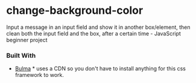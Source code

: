 # change-background-color
Input a message in an input field and show it in another box/element, then clean both the input field and the box, after a certain time - JavaScript beginner project

### Built With

* [Bulma](https://bulma.io/) * uses a CDN so you don't have to install anything for this css framework to work.

